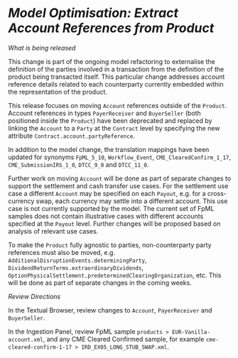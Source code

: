 # *Model Optimisation: Extract Account References from Product*

_What is being released_

This change is part of the ongoing model refactoring to externalise the definition of the parties involved in a transaction from the definition of the product being transacted itself. This particular change addresses account reference details related to each counterparty currently embedded within the representation of the product.

This release focuses on moving `Account` references outside of the `Product`.  Account references in types `PayerReceiver` and `BuyerSeller` (both positioned inside the `Product`) have been deprecated and replaced by linking the `Account` to a `Party` at the `Contract` level by specifying the new attribute `Contract.account.partyReference`. 

In addition to the model change, the translation mappings have been updated for synonyms `FpML_5_10`, `Workflow_Event`, `CME_ClearedConfirm_1_17`, `CME_SubmissionIRS_1_0`, `DTCC_9_0` and `DTCC_11_0`.

Further work on moving `Account` will be done as part of separate changes to support the settlement and cash transfer use cases.  For the settlement use case a different `Account` may be specified on each `Payout`, e.g. for a cross-currency swap, each currency may settle into a different account.  This use case is not currently supported by the model. The current set of FpML samples does not contain illustrative cases with different accounts specified at the `Payout` level.  Further changes will be proposed based on analysis of relevant use cases.

To make the `Product` fully agnostic to parties, non-counterparty party references must also be moved, e.g. `AdditionalDisruptionEvents.determiningParty`, `DividendReturnTerms.extraordinaryDividends`, `OptionPhysicalSettlement.predeterminedClearingOrganization`, etc.  This will be done as part of separate changes in the coming weeks.

_Review Directions_

In the Textual Browser, review changes to `Account`, `PayerReceiver` and `BuyerSeller`.
 
In the Ingestion Panel, review FpML sample `products > EUR-Vanilla-account.xml`, and any CME Cleared Confirmed sample, for example `cme-cleared-confirm-1-17 > IRD_EX05_LONG_STUB_SWAP.xml`.
